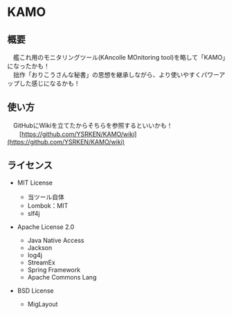 # KAMO

## 概要

　艦これ用のモニタリングツール(KAncolle MOnitoring tool)を略して「KAMO」になったかも！  
　拙作「おりこうさんな秘書」の思想を継承しながら、より使いやすくパワーアップした感じになるかも！

## 使い方

　GitHubにWikiを立てたからそちらを参照するといいかも！  
　　[https://github.com/YSRKEN/KAMO/wiki](https://github.com/YSRKEN/KAMO/wiki)

## ライセンス

- MIT License
  - 当ツール自体
  - Lombok：MIT
  - slf4j

- Apache License 2.0
  - Java Native Access
  - Jackson
  - log4j
  - StreamEx
  - Spring Framework
  - Apache Commons Lang

- BSD License
  - MigLayout
